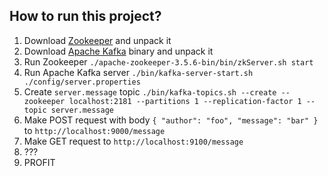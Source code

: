 ## How to run this project?

1. Download [Zookeeper](https://www.apache.org/dyn/closer.cgi/zookeeper/) and unpack it
2. Download [Apache Kafka](https://kafka.apache.org/downloads) binary and unpack it
3. Run Zookeeper
`./apache-zookeeper-3.5.6-bin/bin/zkServer.sh start`
4. Run Apache Kafka server
`./bin/kafka-server-start.sh ./config/server.properties `
5. Create `server.message` topic
`./bin/kafka-topics.sh --create --zookeeper localhost:2181 --partitions 1 --replication-factor 1 --topic server.message`
6. Make POST request with body `{ "author": "foo", "message": "bar" }` to `http://localhost:9000/message`
7. Make GET request to `http://localhost:9100/message`
8. ???
9. PROFIT
